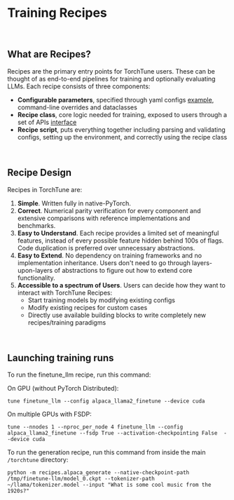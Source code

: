 # Training Recipes

&nbsp;

## What are Recipes?

Recipes are the primary entry points for TorchTune users. These can be thought of as end-to-end pipelines for training and optionally evaluating LLMs. Each recipe consists of three components:

- **Configurable parameters**, specified through yaml configs [example](https://github.com/pytorch-labs/torchtune/blob/main/recipes/configs/alpaca_llama2_full_finetune.yaml), command-line overrides and dataclasses
- **Recipe class**, core logic needed for training, exposed to users through a set of APIs [interface](https://github.com/pytorch-labs/torchtune/blob/main/recipes/interfaces.py)
- **Recipe script**, puts everything together including parsing and validating configs, setting up the environment, and correctly using the recipe class

&nbsp;

## Recipe Design

Recipes in TorchTune are:

1. **Simple**. Written fully in native-PyTorch.
2. **Correct**. Numerical parity verification for every component and extensive comparisons with reference implementations and benchmarks.
3. **Easy to Understand**. Each recipe provides a limited set of meaningful features, instead of every possible feature hidden behind 100s of flags. Code duplication is preferred over unnecessary abstractions.
4. **Easy to Extend**. No dependency on training frameworks and no implementation inheritance. Users don't need to go through layers-upon-layers of abstractions to figure out how to extend core functionality.
5. **Accessible to a spectrum of Users**. Users can decide how they want to interact with TorchTune Recipes:
    - Start training models by modifying existing configs
    - Modify existing recipes for custom cases
    - Directly use available building blocks to write completely new recipes/training paradigms

&nbsp;

## Launching training runs

To run the finetune_llm recipe, run this command:

On GPU (without PyTorch Distributed):
```
tune finetune_llm --config alpaca_llama2_finetune --device cuda
```

On multiple GPUs with FSDP:
```
tune --nnodes 1 --nproc_per_node 4 finetune_llm --config alpaca_llama2_finetune --fsdp True --activation-checkpointing False  --device cuda
```

To run the generation recipe, run this command from inside the main `/torchtune` directory:
```
python -m recipes.alpaca_generate --native-checkpoint-path /tmp/finetune-llm/model_0.ckpt --tokenizer-path ~/llama/tokenizer.model --input "What is some cool music from the 1920s?"
```
